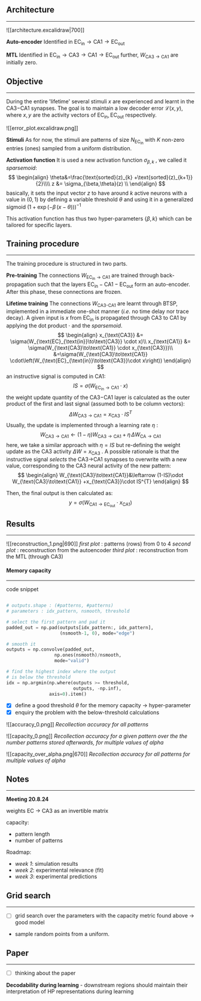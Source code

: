 ## Architecture
---

![[architecture.excalidraw|700]]

**Auto-encoder**
Identified in $\text{EC}_{\text{in}}\to \text{CA1}\to \text{EC}_{\text{out}}$

**MTL**
Identified in $\text{EC}_{\text{in}}\to \text{CA3}\to \text{CA1}\to \text{EC}_{\text{out}}$ further, $W_{\text{CA3}\to \text{CA1}}$ are initially zero.

## Objective
---
During the entire 'lifetime' several stimuli $x$ are experienced and learnt in the CA3$-$CA1 synapses. The goal is to maintain a low decoder error $\mathcal{L}(x,y)$, where $x,y$ are the activity vectors of $\text{EC}_{\text{in}},\text{EC}_{\text{out}}$ respectively.

![[error_plot.excalidraw.png]]


**Stimuli**
As for now, the stimuli are patterns of size $N_{\text{EC}_{\text{in}}}$ with $K$ non-zero entries (ones) sampled from a uniform distribution.

**Activation function**
It is used a new activation function $\sigma_{\beta, k}$ , we called it *sparsemoid*:
$$
\begin{align}
\theta&=\frac{\text{sorted}(z)_{k} +\text{sorted}(z)_{k+1}}{2}\\\\
z &= \sigma_{\beta,\theta}(z) \\
\end{align}
$$
basically, it sets the input vector $z$ to have around $k$ active neurons with a value in $(0, 1)$ by defining a variable threshold $\theta$ and using it in a generalized sigmoid $(1 + \exp{(-\beta\,(x - \theta)}))^{-1}$ 

This activation function has thus two hyper-parameters $\{\beta, k\}$ which can be tailored for specific layers. 

## Training procedure
---
The training procedure is structured in two parts.


**Pre-training** 
The connections $W_{\text{EC}_\text{in}\to\text{CA1}}$ are trained through back-propagation such that the layers $\text{EC}_{\text{in}}-\text{CA1}-\text{EC}_{\text{out}}$ form an auto-encoder.  After this phase, these connections are frozen.


**Lifetime training**
The connections  $W_{\text{CA3-CA1}}$ are learnt through BTSP, implemented in a immediate one-shot manner (*i.e.* no time delay nor trace decay).
A given input is $x$ from $\text{EC}_{\text{in}}$ is propagated through CA3 to CA1 by applying the dot product $\cdot$ and the *sparsemoid*.
$$
\begin{align}
x_{\text{CA3}} &= \sigma(W_{\text{EC}_{\text{in}}\to\text{CA3}} \cdot x)\\ 
x_{\text{CA1}} &= \sigma(W_{\text{CA3}\to\text{CA1}} \cdot x_{\text{CA3}})\\
&=\sigma(W_{\text{CA3}\to\text{CA1}} \cdot\left(W_{\text{EC}_{\text{in}}\to\text{CA3}}\cdot x\right))
\end{align} 
$$ 
an instructive signal is computed in CA1:  $$ IS = \sigma(W_{\text{EC}_{\text{in}}\to\text{CA1}}\cdot x)$$
the weight update quantity of the CA3$-$CA1 layer is calculated as the outer product of the first and last signal (assumed both to be column vectors): $$ \Delta W_{\text{CA3}\to\text{CA1}} = x_{\text{CA3}} \cdot IS^{T} $$ 
Usually, the update is implemented through a learning rate $\eta$ : 
$$ 
W_{\text{CA3}\to\text{CA1}}\leftarrow (1-\eta)W_{\text{CA3}\to\text{CA1}} +\eta\,\Delta W_{\text{CA}\to\text{CA1}} 
$$
here, we take a similar approach with $\eta=IS$ but re-defining the weight update as the CA3 activity  $\Delta W=x_{\text{CA3}}$ . A possible rationale is that the instructive signal *selects* the CA3$\to$CA1 synapses to overwrite with a new value, corresponding to the CA3 neural activity of the new pattern: 
$$ 
\begin{align}
W_{\text{CA3}\to\text{CA1}}&\leftarrow (1-IS)\odot W_{\text{CA3}\to\text{CA1}} +x_{\text{CA3}}\cdot IS^{T}
\end{align}
$$

Then, the final output is then calculated as: 
$$
y=\sigma(W_{\text{CA1}\to\text{EC}_\text{out}}\cdot x_{\text{CA1}})
$$ 

## Results 
---
![[reconstruction_1.png|690]]
*first plot* : patterns (rows) from 0 to 4
*second plot* : reconstruction from the autoencoder
*third plot* : reconstruction from the MTL (through CA3)


#### Memory capacity
---

code snippet
```python

# outputs.shape : (#patterns, #patterns)
# parameters : idx_pattern, nsmooth, threshold

# select the first pattern and pad it
padded_out = np.pad(outputs[idx_pattern:, idx_pattern],
					(nsmooth-1, 0), mode="edge")

# smooth it
outputs = np.convolve(padded_out,
				  np.ones(nsmooth)/nsmooth,
				  mode="valid")

# find the highest index where the output
# is below the threshold
idx = np.argmin(np.where(outputs >= threshold,
						 outputs, -np.inf),
				axis=0).item()

```


- [x] define a good threshold $\theta$ for the memory capacity -> hyper-parameter
- [x] enquiry the problem with the below-threshold calculations

![[accuracy_0.png]]
*Recollection accuracy for all patterns*

![[capacity_0.png]]
*Recollection accuracy for a given pattern over the the number patterns stored afterwards, for multiple values of alpha*

![[capacity_over_alpha.png|670]]
*Recollection accuracy for all patterns for multiple values of alpha*


## Notes
---
**Meeting 20.8.24**

weights EC $\to$ CA3 as an invertible matrix

capacity:
- pattern length 
- number of patterns

Roadmap:
- *week 1*: simulation results
- *week 2*: experimental relevance (fit)
- *week 3*: experimental predictions



## Grid search
---
- [ ] grid search over the parameters with the capacity metric found above -> good model

- sample random points from a uniform.


## Paper
---

- [ ] thinking about the paper


**Decodability during learning**
	- downstream regions should maintain their interpretation of HP representations during learning
